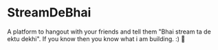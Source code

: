 # StreamDeBhai
A platform to hangout with your friends and tell them "Bhai stream ta de ektu dekhi". If you know then you know what i am building. :) 🙂
